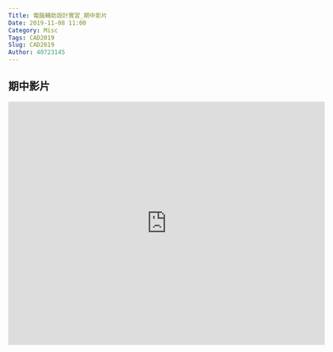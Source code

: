 ```yaml
---
Title: 電腦輔助設計實習_期中影片
Date: 2019-11-08 11:00
Category: Misc
Tags: CAD2019
Slug: CAD2019
Author: 40723145
---
```


期中影片
----
<iframe src="https://player.vimeo.com/video/371874160" width="640" height="492" frameborder="0" webkitallowfullscreen mozallowfullscreen allowfullscreen></iframe>

